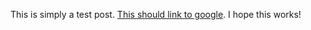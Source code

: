 This is simply a test post.  [This should link to google](http://www.google.com).  I hope this works!